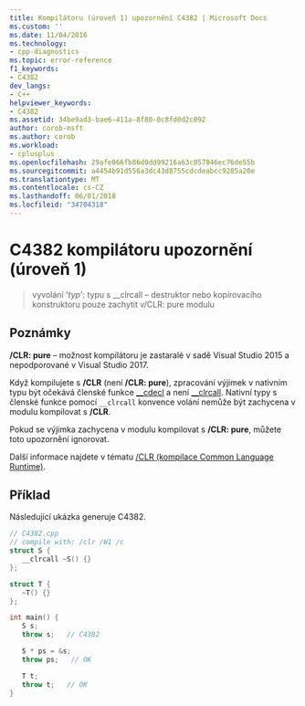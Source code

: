 ```yaml
---
title: Kompilátoru (úroveň 1) upozornění C4382 | Microsoft Docs
ms.custom: ''
ms.date: 11/04/2016
ms.technology:
- cpp-diagnostics
ms.topic: error-reference
f1_keywords:
- C4382
dev_langs:
- C++
helpviewer_keywords:
- C4382
ms.assetid: 34be9ad3-bae6-411a-8f80-0c8fd0d2c092
author: corob-msft
ms.author: corob
ms.workload:
- cplusplus
ms.openlocfilehash: 29afe066fb86d0dd99216a63c057046ec76de55b
ms.sourcegitcommit: a4454b91d556a3dc43d8755cdcdeabcc9285a20e
ms.translationtype: MT
ms.contentlocale: cs-CZ
ms.lasthandoff: 06/01/2018
ms.locfileid: "34704318"
---
```

# <a name="compiler-warning-level-1-c4382"></a>C4382 kompilátoru upozornění (úroveň 1)

> vyvolání '*typ*': typu s __clrcall – destruktor nebo kopírovacího konstruktoru pouze zachytit v/CLR: pure modulu

## <a name="remarks"></a>Poznámky

**/CLR: pure** – možnost kompilátoru je zastaralé v sadě Visual Studio 2015 a nepodporované v Visual Studio 2017.

Když kompilujete s **/CLR** (není **/CLR: pure**), zpracování výjimek v nativním typu být očekává členské funkce [__cdecl](../../cpp/cdecl.md) a není [__clrcall](../../cpp/clrcall.md). Nativní typy s členské funkce pomocí `__clrcall` konvence volání nemůže být zachycena v modulu kompilovat s **/CLR**.

Pokud se výjimka zachycena v modulu kompilovat s **/CLR: pure**, můžete toto upozornění ignorovat.

Další informace najdete v tématu [/CLR (kompilace Common Language Runtime)](../../build/reference/clr-common-language-runtime-compilation.md).

## <a name="example"></a>Příklad

Následující ukázka generuje C4382.

```cpp
// C4382.cpp
// compile with: /clr /W1 /c
struct S {
   __clrcall ~S() {}
};

struct T {
   ~T() {}
};

int main() {
   S s;
   throw s;   // C4382

   S * ps = &s;
   throw ps;   // OK

   T t;
   throw t;   // OK
}
```